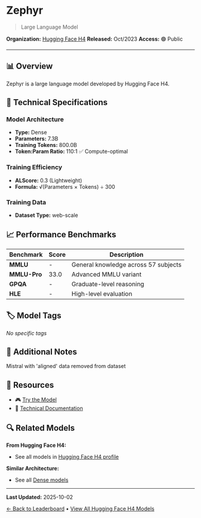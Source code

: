 # Zephyr

> Large Language Model

**Organization:** [Hugging Face H4](../../labs/hugging-face-h4.md)
**Released:** Oct/2023
**Access:** 🟢 Public

---

## 📊 Overview

Zephyr is a large language model developed by Hugging Face H4.

## 🔧 Technical Specifications

### Model Architecture
- **Type:** Dense
- **Parameters:** 7.3B
- **Training Tokens:** 800.0B
- **Token:Param Ratio:** 110:1 ✅ Compute-optimal

### Training Efficiency
- **ALScore:** 0.3 (Lightweight)
- **Formula:** √(Parameters × Tokens) ÷ 300

### Training Data
- **Dataset Type:** web-scale

## 📈 Performance Benchmarks

| Benchmark | Score | Description |
|-----------|-------|-------------|
| **MMLU** | - | General knowledge across 57 subjects |
| **MMLU-Pro** | 33.0 | Advanced MMLU variant |
| **GPQA** | - | Graduate-level reasoning |
| **HLE** | - | High-level evaluation |

## 🏷️ Model Tags

_No specific tags_

## 📝 Additional Notes

Mistral with 'aligned' data removed from dataset

## 🔗 Resources

- 🎮 [Try the Model](https://huggingface.co/HuggingFaceH4/zephyr-7b-alpha)
- 📄 [Technical Documentation](https://huggingface.co/HuggingFaceH4/zephyr-7b-alpha)

## 🔍 Related Models

**From Hugging Face H4:**
- See all models in [Hugging Face H4 profile](../../labs/hugging-face-h4.md)

**Similar Architecture:**
- See all [Dense models](../../architectures/dense.md)

---

**Last Updated:** 2025-10-02

[← Back to Leaderboard](../../README.md) • [View All Hugging Face H4 Models](../../labs/hugging-face-h4.md)

